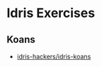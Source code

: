 # Idris Exercises
## Koans
- [idris-hackers/idris-koans](https://github.com/idris-hackers/idris-koans)
